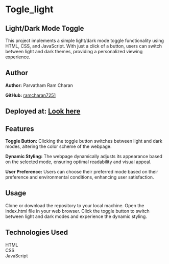 # Togle_light
## Light/Dark Mode Toggle
This project implements a simple light/dark mode toggle functionality using HTML, CSS, and JavaScript. With just a click of a button, users can switch between light and dark themes, providing a personalized viewing experience.
## Author
**Author:** Parvatham Ram Charan

**GitHub:** [ramcharan7251](https://github.com/ramcharan7251)
## Deployed at: [Look here](https://togglelight.netlify.app)
## Features
**Toggle Button:** Clicking the toggle button switches between light and dark modes, altering the color scheme of the webpage.

**Dynamic Styling:** The webpage dynamically adjusts its appearance based on the selected mode, ensuring optimal readability and visual appeal.

**User Preference:** Users can choose their preferred mode based on their preference and environmental conditions, enhancing user satisfaction.

## Usage
Clone or download the repository to your local machine.
Open the index.html file in your web browser.
Click the toggle button to switch between light and dark modes and experience the dynamic styling.
## Technologies Used
HTML<br>
CSS<br>
JavaScript<br>
